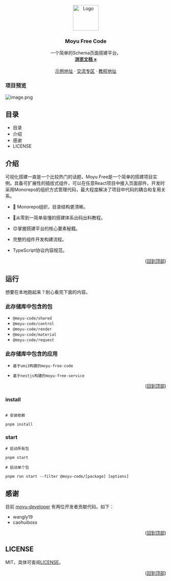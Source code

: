 <!-- 项目logo -->
<br />
<div align="center" id="top">
  <a href="https://github.com/moyu-developer">
    <img src="https://s2.loli.net/2022/03/16/f6AbT7nGh8OQt9y.png" alt="Logo" width="80" height="80">
  </a>

  <h3 align="center">Moyu Free Code</h3>

  <p align="center">
    一个简单的Schema页面搭建平台。
    <br />
    <a href=""><strong>浏览文档 »</strong></a>
    <br />
    <br />
    <a href="">示例地址</a>
    ·
    <a href="">交流专区</a>
    ·
    <a href="">教程地址</a>
  </p>
</div>

### 项目预览

![image.png](https://p9-juejin.byteimg.com/tos-cn-i-k3u1fbpfcp/5457321c0eef4a60a2e9f0bc39e4b020~tplv-k3u1fbpfcp-watermark.image?)

## 目录

- 目录
- 介绍
- 感谢
- LICENSE

## 介绍

可视化搭建一直是一个比较热门的话题，Moyu Free是一个简单的搭建项目实例。具备可扩展性的插拔式组件，可以在任意React项目中接入页面部件。开发时采用Monorepo的组织方式管理代码，最大程度解决了项目中代码的耦合和复用关系。

- :tangerine: Monorepo组织，目录结构更清晰。

- 🎉从零到一简单易懂的搭建体系出码出料教程。

- 😊掌握搭建平台的核心要素秘籍。

- 完整的组件开发构建流程。

- TypeScript协议内容规范。



<p align="right">(<a href="#top">回到顶部</a>)</p>


## 运行

想要在本地跑起来？耐心看完下面的内容。

### 此存储库中包含的包

- `@moyu-code/shared`
- `@moyu-code/control`
- `@moyu-code/render`
- `@moyu-code/material`
- `@moyu-code/request`

### 此存储库中包含的应用

- `基于umi3构建的moyu-free-code`

- `基于nestjs构建的moyu-free-service`

<p align="right">(<a href="#top">回到顶部</a>)</p>


### install

```shell

# 安装依赖

pnpm install
```

### start

```shell
# 启动所有包

pnpm start

# 启动单个包

pnpm run start --filter @moyu-code/[package] [options]
```


## 感谢

目前 [moyu-developer](https://github.com/moyu-developer) 有两位开发者贡献代码。如下：

- wangly19
- caohuiboss
<p align="right">(<a href="#top">回到顶部</a>)</p>


## LICENSE

MIT，具体可查阅[LICENSE](https://github.com/moyu-developer/moyu-free-code/blob/main/LICENSE)。 
<p align="right">(<a href="#top">回到顶部</a>)</p>
